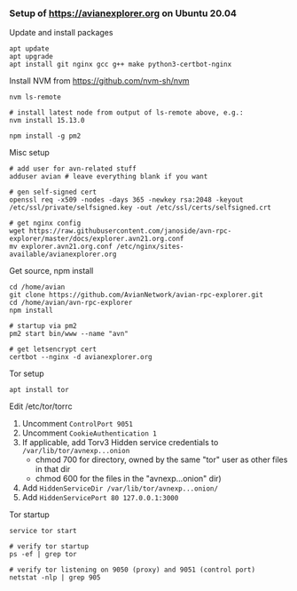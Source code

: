 ### Setup of https://avianexplorer.org on Ubuntu 20.04

Update and install packages

    apt update
    apt upgrade
    apt install git nginx gcc g++ make python3-certbot-nginx
    
Install NVM from https://github.com/nvm-sh/nvm

    nvm ls-remote
    
    # install latest node from output of ls-remote above, e.g.:
    nvm install 15.13.0 
    
    npm install -g pm2
    
Misc setup

    # add user for avn-related stuff
    adduser avian # leave everything blank if you want
    
    # gen self-signed cert
    openssl req -x509 -nodes -days 365 -newkey rsa:2048 -keyout /etc/ssl/private/selfsigned.key -out /etc/ssl/certs/selfsigned.crt
    
    # get nginx config
    wget https://raw.githubusercontent.com/janoside/avn-rpc-explorer/master/docs/explorer.avn21.org.conf
    mv explorer.avn21.org.conf /etc/nginx/sites-available/avianexplorer.org

Get source, npm install

    cd /home/avian
    git clone https://github.com/AvianNetwork/avian-rpc-explorer.git
    cd /home/avian/avn-rpc-explorer
    npm install
    
    # startup via pm2
    pm2 start bin/www --name "avn"
    
    # get letsencrypt cert
    certbot --nginx -d avianexplorer.org
    
Tor setup

    apt install tor
    
Edit /etc/tor/torrc

1. Uncomment `ControlPort 9051`
2. Uncomment `CookieAuthentication 1`
3. If applicable, add Torv3 Hidden service credentials to `/var/lib/tor/avnexp...onion`
    * chmod 700 for directory, owned by the same "tor" user as other files in that dir
    * chmod 600 for the files in the "avnexp...onion" dir)
5. Add `HiddenServiceDir /var/lib/tor/avnexp...onion/`
6. Add `HiddenServicePort 80 127.0.0.1:3000`


Tor startup

    service tor start
    
    # verify tor startup
    ps -ef | grep tor
    
    # verify tor listening on 9050 (proxy) and 9051 (control port)
    netstat -nlp | grep 905
    
